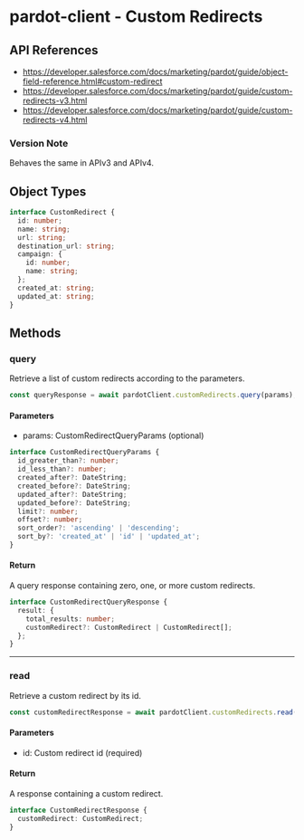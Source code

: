 # pardot-client - Custom Redirects

## API References

- https://developer.salesforce.com/docs/marketing/pardot/guide/object-field-reference.html#custom-redirect
- https://developer.salesforce.com/docs/marketing/pardot/guide/custom-redirects-v3.html
- https://developer.salesforce.com/docs/marketing/pardot/guide/custom-redirects-v4.html

### Version Note

Behaves the same in APIv3 and APIv4.

## Object Types

```typescript
interface CustomRedirect {
  id: number;
  name: string;
  url: string;
  destination_url: string;
  campaign: {
    id: number;
    name: string;
  };
  created_at: string;
  updated_at: string;
}
```

## Methods

### query

Retrieve a list of custom redirects according to the parameters.

```typescript
const queryResponse = await pardotClient.customRedirects.query(params);
```

#### Parameters

- params: CustomRedirectQueryParams (optional)

```typescript
interface CustomRedirectQueryParams {
  id_greater_than?: number;
  id_less_than?: number;
  created_after?: DateString;
  created_before?: DateString;
  updated_after?: DateString;
  updated_before?: DateString;
  limit?: number;
  offset?: number;
  sort_order?: 'ascending' | 'descending';
  sort_by?: 'created_at' | 'id' | 'updated_at';
}
```

#### Return

A query response containing zero, one, or more custom redirects.

```typescript
interface CustomRedirectQueryResponse {
  result: {
    total_results: number;
    customRedirect?: CustomRedirect | CustomRedirect[];
  };
}
```

---

### read

Retrieve a custom redirect by its id.

```typescript
const customRedirectResponse = await pardotClient.customRedirects.read(id);
```

#### Parameters

- id: Custom redirect id (required)

#### Return

A response containing a custom redirect.

```typescript
interface CustomRedirectResponse {
  customRedirect: CustomRedirect;
}
```
